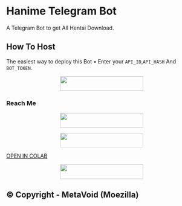 # Hanime Telegram Bot
A Telegram Bot to get All Hentai Download.

## How To Host
The easiest way to deploy this Bot
• Enter your ```API_ID```,```API_HASH``` And ```BOT_TOKEN```.
<p align="center"><a href="https://heroku.com/deploy?template=https://github.com/Moezilla/hentai_dl_bot"> <img src="https://img.shields.io/badge/Deploy%20To%20Heroku-black?style=for-the-badge&logo=heroku" width="220" height="38.45"/></a></p>
 

### Reach Me

<p align="center"><a href="https://t.me/hanime_dl_bot"> <img src="https://img.shields.io/badge/Hanime%20Bot-pink?style=for-the-badge" width="220" height="38.45"/></a></p>

<p align="center"><a href="https://t.me/metavoidsupport"> <img src="https://img.shields.io/badge/Meta%20Void%20Support-pink?style=for-the-badge" width="220" height="38.45"/></a></p>



<a href="https://colab.research.google.com/github/biplobhasan2070/hanime-telegram-bot/blob/main/Hanime_bot.ipynb"> OPEN IN COLAB </a><br>





<p align="center"><a href="https://t.me/metavoid"> <img src="https://img.shields.io/badge/Meta%20Void%20Channel-blue?style=for-the-badge" width="220" height="38.45"/></a></p>

## © Copyright - MetaVoid (Moezilla) 
